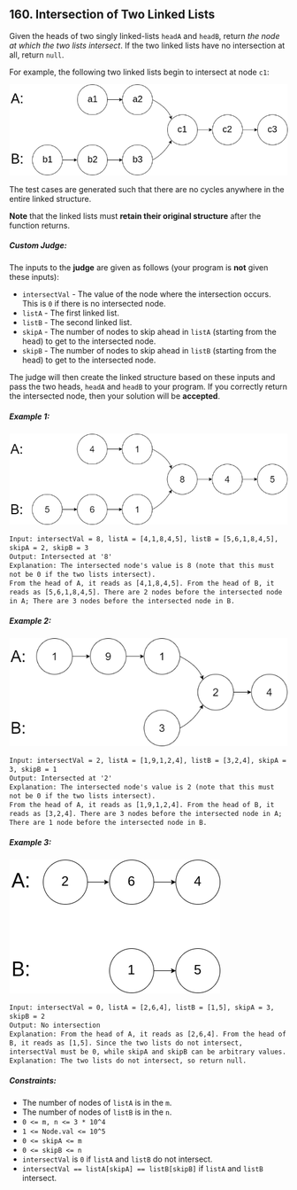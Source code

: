 ## 160. Intersection of Two Linked Lists

Given the heads of two singly linked-lists ```headA``` and ```headB```, return *the node at which the two lists intersect*. If the two linked lists have no intersection at all, return ```null```.

For example, the following two linked lists begin to intersect at node ```c1```:

![Example 0](images/example0.png)

The test cases are generated such that there are no cycles anywhere in the entire linked structure.

**Note** that the linked lists must **retain their original structure** after the function returns.

##### Custom Judge:

The inputs to the **judge** are given as follows (your program is **not** given these inputs):

* ```intersectVal``` - The value of the node where the intersection occurs. This is ```0``` if there is no intersected node.
* ```listA``` - The first linked list.
* ```listB``` - The second linked list.
* ```skipA``` - The number of nodes to skip ahead in ```listA``` (starting from the head) to get to the intersected node.
* ```skipB``` - The number of nodes to skip ahead in ```listB``` (starting from the head) to get to the intersected node.

The judge will then create the linked structure based on these inputs and pass the two heads, ```headA``` and ```headB``` to your program. If you correctly return the intersected node, then your solution will be **accepted**.

##### Example 1:

![Example 1](images/example1.png)

```
Input: intersectVal = 8, listA = [4,1,8,4,5], listB = [5,6,1,8,4,5], skipA = 2, skipB = 3
Output: Intersected at '8'
Explanation: The intersected node's value is 8 (note that this must not be 0 if the two lists intersect).
From the head of A, it reads as [4,1,8,4,5]. From the head of B, it reads as [5,6,1,8,4,5]. There are 2 nodes before the intersected node in A; There are 3 nodes before the intersected node in B.
```
##### Example 2:

![Example 2](images/example2.png)

```
Input: intersectVal = 2, listA = [1,9,1,2,4], listB = [3,2,4], skipA = 3, skipB = 1
Output: Intersected at '2'
Explanation: The intersected node's value is 2 (note that this must not be 0 if the two lists intersect).
From the head of A, it reads as [1,9,1,2,4]. From the head of B, it reads as [3,2,4]. There are 3 nodes before the intersected node in A; There are 1 node before the intersected node in B.
```
##### Example 3:

![Example 3](images/example3.png)

```
Input: intersectVal = 0, listA = [2,6,4], listB = [1,5], skipA = 3, skipB = 2
Output: No intersection
Explanation: From the head of A, it reads as [2,6,4]. From the head of B, it reads as [1,5]. Since the two lists do not intersect, intersectVal must be 0, while skipA and skipB can be arbitrary values.
Explanation: The two lists do not intersect, so return null.
```

##### Constraints:

* The number of nodes of ```listA``` is in the ```m```.
* The number of nodes of ```listB``` is in the ```n```.
* ```0 <= m, n <= 3 * 10^4```
* ```1 <= Node.val <= 10^5```
* ```0 <= skipA <= m```
* ```0 <= skipB <= n```
* ```intersectVal``` is ```0``` if ```listA``` and ```listB``` do not intersect.
* ```intersectVal == listA[skipA] == listB[skipB]``` if ```listA``` and ```listB``` intersect.